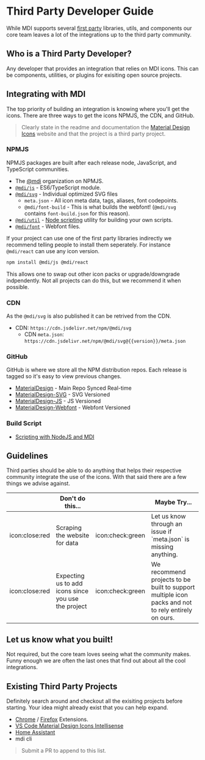 # Third Party Developer Guide

While MDI supports several [first party](/contribute/first-party-guide) libraries, utils, and components our core team leaves a lot of the integrations up to the third party community.

## Who is a Third Party Developer?

Any developer that provides an integration that relies on MDI icons. This can be components, utilities, or plugins for exisiting open source projects.

## Integrating with MDI

The top priority of building an integration is knowing where you'll get the icons. There are three ways to get the icons NPMJS, the CDN, and GitHub.

> Clearly state in the readme and documentation the [Material Design Icons](https://materialdesignicons.com) website and that the project is a third party project.

### NPMJS

NPMJS packages are built after each release node, JavaScript, and TypeScript communities.

- The [@mdi](https://www.npmjs.com/org/mdi) organization on NPMJS.
- [`@mdi/js`](https://www.npmjs.com/package/@mdi/js) - ES6/TypeScript module.
- [`@mdi/svg`](https://www.npmjs.com/package/@mdi/svg) - Individual optimized SVG files
  - `meta.json` - All icon meta data, tags, aliases, font codepoints.
  - `@mdi/font-build` - This is what builds the webfont! (`@mdi/svg` contains `font-build.json` for this reason).
- [`@mdi/util`](https://www.npmjs.com/package/@mdi/util) - [Node scripting](/guide/nodejs-scripting) utility for building your own scripts.
- [`@mdi/font`](https://www.npmjs.com/package/@mdi/font) - Webfont files.

If your project can use one of the first party libraries indirectly we recommend telling people to install them seperately. For instance `@mdi/react` can use any icon version.

```bash
npm install @mdi/js @mdi/react
```

This allows one to swap out other icon packs or upgrade/downgrade indpendently. Not all projects can do this, but we recommend it when possible.

###  CDN

As the `@mdi/svg` is also published it can be retrived from the CDN.

- CDN: `https://cdn.jsdelivr.net/npm/@mdi/svg`
  - CDN `meta.json`: `https://cdn.jsdelivr.net/npm/@mdi/svg@{{version}}/meta.json`

### GitHub

GitHub is where we store all the NPM distribution repos. Each release is tagged so it's easy to view previous changes.

- [MaterialDesign](https://github.com/Pictogrammers/MaterialDesign) - Main Repo Synced Real-time
- [MaterialDesign-SVG](https://github.com/Pictogrammers/MaterialDesign-SVG) - SVG Versioned
- [MaterialDesign-JS](https://github.com/Pictogrammers/MaterialDesign-JS) - JS Versioned
- [MaterialDesign-Webfont](https://github.com/Pictogrammers/MaterialDesign-Webfont) - Webfont Versioned

### Build Script

- [Scripting with NodeJS and MDI](http://templarian.com/2018/04/13/scripting-with-nodejs-and-material-design-icons/)

## Guidelines

Third parties should be able to do anything that helps their respective community integrate the use of the icons. With that said there are a few things we advise against.

<table>
<thead>
<tr>
<th style="width:1.5rem"></th>
<th>Don't do this...</th>
<th style="width:1.5rem"></th>
<th>Maybe Try...</th>
</tr>
</thead>
<tbody>
<tr>
<td>icon:close:red</td>
<td>Scraping the website for data</td>
<td>icon:check:green</td>
<td>Let us know through an issue if `meta.json` is missing anything.</td>
</tr>
<tr>
<td>icon:close:red</td>
<td>Expecting us to add icons since you use the project</td>
<td>icon:check:green</td>
<td>We recommend projects to be built to support multiple icon packs and not to rely entirely on ours.</td>
</tr>
</tbody>
</table>

## Let us know what you built!

Not required, but the core team loves seeing what the community makes. Funny enough we are often the last ones that find out about all the cool integrations.

## Existing Third Party Projects

Definitely search around and checkout all the exisiting projects before starting. Your idea might already exist that you can help expand.

- [Chrome](https://chrome.google.com/webstore/detail/materialdesignicons-picke/edjaedpifkihpjkcgknfokmibkoafhme) / [Firefox](https://addons.mozilla.org/en-US/firefox/addon/materialdesignicons-picker/) Extensions.
- [VS Code Material Design Icons Intellisense](https://marketplace.visualstudio.com/items?itemName=lukas-tr.materialdesignicons-intellisense)
- [Home Assistant](https://www.home-assistant.io/docs/configuration/customizing-devices/#icon)
- mdi cli

> Submit a PR to append to this list.
